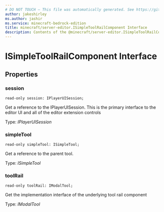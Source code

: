 ```yaml
---
# DO NOT TOUCH — This file was automatically generated. See https://github.com/mojang/minecraftapidocsgenerator to modify descriptions, examples, etc.
author: jakeshirley
ms.author: jashir
ms.service: minecraft-bedrock-edition
title: minecraft/server-editor.ISimpleToolRailComponent Interface
description: Contents of the @minecraft/server-editor.ISimpleToolRailComponent class.
---
```

# ISimpleToolRailComponent Interface

## Properties

### **session**
`read-only session: IPlayerUISession;`

Get a reference to the IPlayerUISession. This is the primary interface to the editor UI and all of the editor extension controls

Type: *IPlayerUISession*

### **simpleTool**
`read-only simpleTool: ISimpleTool;`

Get a reference to the parent tool.

Type: *ISimpleTool*

### **toolRail**
`read-only toolRail: IModalTool;`

Get the implementation interface of the underlying tool rail component

Type: *IModalTool*
